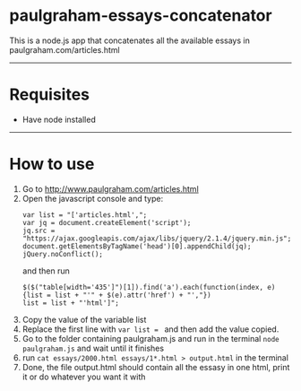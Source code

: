 # paulgraham-essays-concatenator
This is a node.js app that concatenates all the available essays in paulgraham.com/articles.html

---
# Requisites
* Have node installed

---
# How to use
1. Go to http://www.paulgraham.com/articles.html
2. Open the javascript console and type:
	```
	var list = "['articles.html',";
	var jq = document.createElement('script');
	jq.src = "https://ajax.googleapis.com/ajax/libs/jquery/2.1.4/jquery.min.js";
	document.getElementsByTagName('head')[0].appendChild(jq);
	jQuery.noConflict();
	```
	and then run 
	```
	$($("table[width='435']")[1]).find('a').each(function(index, e){list = list + "'" + $(e).attr('href') + "',"})
	list = list + "'html']";
	```
3. Copy the value of the variable list
4. Replace the first line with `var list = ` and then add the value copied.
5. Go to the folder containing paulgraham.js and run in the terminal `node paulgraham.js` and wait until it finishes
6. run `cat essays/2000.html essays/1*.html > output.html` in the terminal
7. Done, the file output.html should contain all the essasy in one html, print it or do whatever you want it with